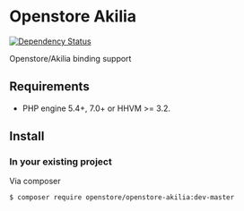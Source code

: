 # Openstore Akilia

[![Dependency Status](https://www.versioneye.com/user/projects/570d0c0afcd19a0039f16aeb/badge.svg?style=flat)](https://www.versioneye.com/user/projects/570d0c0afcd19a0039f16aeb)

Openstore/Akilia binding support

## Requirements

- PHP engine 5.4+, 7.0+ or HHVM >= 3.2.

## Install

### In your existing project

Via composer

```sh
$ composer require openstore/openstore-akilia:dev-master
```
    

	